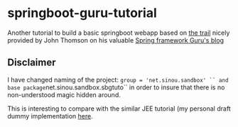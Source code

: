 # springboot-guru-tutorial
Another tutorial to build a basic springboot webapp based on [the trail](https://springframework.guru/spring-boot-web-application-part-1-spring-initializr/) nicely provided by John Thomson on his valuable [Spring framework Guru's blog](https://springframework.guru/) 

## Disclaimer
I have changed naming of the project: ``` group = 'net.sinou.sandbox' `` and base package ```net.sinou.sandbox.sbgtuto`` in order to insure that there is no non-understood magic hidden around.

This is interesting to compare with the similar JEE tutorial (my personal draft dummy implementation [here](https://github.com/bsinou/netbeans-B2C-tutorial.git). 